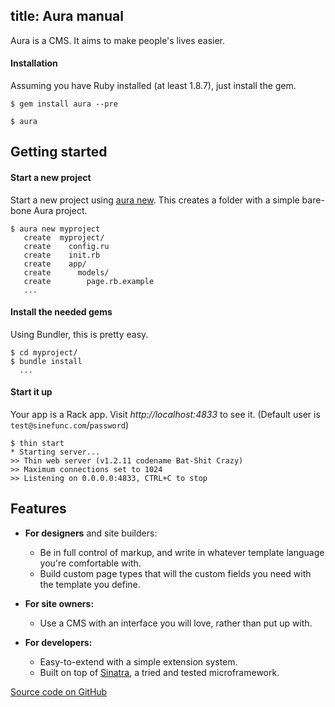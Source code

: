 title: Aura manual
--
Aura is a CMS. It aims to make people's lives easier.

#### Installation
Assuming you have Ruby installed (at least 1.8.7), just install the gem.

    $ gem install aura --pre

    $ aura

Getting started
---------------

#### Start a new project
Start a new project using [aura new](aura_new.html). This creates a folder with a simple bare-bone Aura project.

    $ aura new myproject
       create  myproject/
       create    config.ru
       create    init.rb
       create    app/
       create      models/
       create        page.rb.example
       ...

#### Install the needed gems
Using Bundler, this is pretty easy.

    $ cd myproject/
    $ bundle install
      ...


#### Start it up
Your app is a Rack app. Visit *http://localhost:4833* to see it. (Default user is `test@sinefunc.com`/`password`)

    $ thin start
    * Starting server...
    >> Thin web server (v1.2.11 codename Bat-Shit Crazy)
    >> Maximum connections set to 1024
    >> Listening on 0.0.0.0:4833, CTRL+C to stop

## Features

* **For designers** and site builders:
  * Be in full control of markup, and write in whatever template language you're comfortable with.
  * Build custom page types that will the custom fields you need with the template you define.

* **For site owners:**
  * Use a CMS with an interface you will love, rather than put up with.

* **For developers:**
  * Easy-to-extend with a simple extension system.
  * Built on top of [Sinatra](http://sinatrarb.com), a tried and tested microframework.

[Source code on GitHub](http://github.com/aura-cms/aura "Source code")
